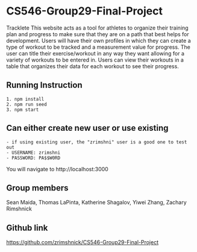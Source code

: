 # CS546-Group29-Final-Project

Tracklete
This website acts as a tool for athletes to organize their training plan and progress to make sure that they are on a path that best helps for development. Users will have their own profiles in which they can create a type of workout to be tracked and a measurement value for progress. The user can title their exercise/workout in any way they want allowing for a variety of workouts to be entered in. Users can view their workouts in a table that organizes their data for each workout to see their progress.

## Running Instruction

    1. npm install
    2. npm run seed
    3. npm start

## Can either create new user or use existing

    - if using existing user, the "zrimshni" user is a good one to test out
    - USERNAME: zrimshni
    - PASSWORD: PA$$W0RD

You will navigate to http://localhost:3000

## Group members

Sean Maida, Thomas LaPinta, Katherine Shagalov, Yiwei Zhang, Zachary Rimshnick

## Github link

https://github.com/zrimshnick/CS546-Group29-Final-Project
